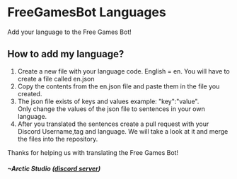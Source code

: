 # FreeGamesBot Languages
Add your language to the Free Games Bot!

## **How to add my language?**
1. Create a new file with your language code.
     English = en. You will have to create a file called en.json  
2. Copy the contents from the en.json file and paste them in the file you created.  
3. The json file exists of keys and values example: "key":"value".  
     Only change the values of the json file to sentences in your own language.
4. After you translated the sentences create a pull request with your Discord Username,tag and language. We will take a look at it and merge the files into the repository.



Thanks for helping us with translating the Free Games Bot! 
##### ~Arctic Studio ([discord server](https://discordapp.com/invite/wzF9qfC))

